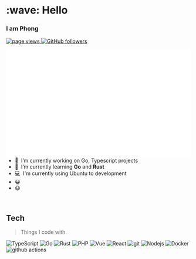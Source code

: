 <h1 align="left" id="tp-o-title">:wave: Hello</h1>
<h3 align="left">I am Phong</h3>

<p align="left">
  <a href="https://github.com/TP-O/TP-O">
    <img src="https://komarev.com/ghpvc/?username=TP-O" alt="page views" />
  </a>
  <a href="https://github.com/TP-O?tab=followers">
    <img alt="GitHub followers" src="https://img.shields.io/github/followers/TP-O?color=green&logo=github">
  </a>
</p>

<a href="#tp-o-title">
  <img src="https://raw.githubusercontent.com/TP-O/TP-O/output/generated/overview.svg" alt="tp-o" align="right">
</a>

- :office: &nbsp;I’m currently working on Go, Typescript projects
- :seedling: &nbsp;I’m currently learning **Go** and **Rust**
- :computer: &nbsp;I'm currently using Ubuntu to development
- :grinning:
- :smiley:

<br>

<h2 align="left" id="TP-O-tech">Tech</h2>

> Things I code with.

<p>
  <img alt="TypeScript" src="https://img.shields.io/badge/-TypeScript-007ACC?style=flat-square&logo=typescript&logoColor=white" />
  <img alt="Go" src="https://img.shields.io/badge/-Go-2DAED8?style=flat-square&logo=go&logoColor=white" />
  <img alt="Rust" src="https://img.shields.io/badge/-Rust-E43F21?style=flat-square&logo=rust&logoColor=white" />
  <img alt="PHP" src="https://img.shields.io/badge/-PHP-777CB5?style=flat-square&logo=php&logoColor=white" />
  <img alt="Vue" src="https://img.shields.io/badge/Vue.js-52BA85?style=flat-square&logo=vuedotjs&logoColor=white" />
  <img alt="React" src="https://img.shields.io/badge/-React-45b8d8?style=flat-square&logo=react&logoColor=white" />
  <img alt="git" src="https://img.shields.io/badge/-Git-F05032?style=flat-square&logo=git&logoColor=white" />
  <img alt="Nodejs" src="https://img.shields.io/badge/-Nodejs-78B362?style=flat-square&logo=Node.js&logoColor=white" />
  <img alt="Docker" src="https://img.shields.io/badge/-Docker-46a2f1?style=flat-square&logo=docker&logoColor=white" />
  <img alt="github actions" src="https://img.shields.io/badge/-Github_Actions-2D69E0?style=flat-square&logo=github-actions&logoColor=white" />
</p>
